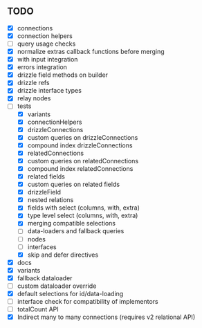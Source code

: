 ## TODO

- [x] connections
- [x] connection helpers
- [ ] query usage checks
- [x] normalize extras callback functions before merging
- [x] with input integration
- [x] errors integration
- [x] drizzle field methods on builder
- [x] drizzle refs
- [x] drizzle interface types
- [x] relay nodes
- [ ] tests
    - [x] variants
    - [x] connectionHelpers
    - [x] drizzleConnections
    - [x] custom queries on drizzleConnections
    - [x] compound index drizzleConnections
    - [x] relatedConnections
    - [x] custom queries on relatedConnections
    - [x] compound index relatedConnections
    - [x] related fields
    - [x] custom queries on related fields
    - [x] drizzleField
    - [x] nested relations
    - [x] fields with select (columns, with, extra)
    - [x] type level select (columns, with, extra)
    - [x] merging compatible selections
    - [ ] data-loaders and fallback queries
    - [ ] nodes
    - [ ] interfaces
    - [x] skip and defer directives
- [x] docs
- [x] variants
- [x] fallback dataloader
- [ ] custom dataloader override
- [x] default selections for id/data-loading
- [ ] interface check for compatibility of implementors
- [ ] totalCount API
- [x] Indirect many to many connections (requires v2 relational API)
